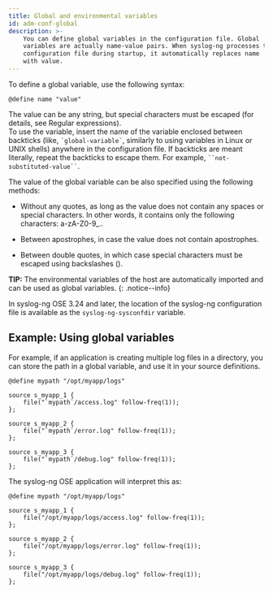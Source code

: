 ```yaml
---
title: Global and environmental variables
id: adm-conf-global
description: >-
    You can define global variables in the configuration file. Global
    variables are actually name-value pairs. When syslog-ng processes the
    configuration file during startup, it automatically replaces name
    with value. 
---
```


To define a global variable, use the following syntax:

```config
@define name "value"
```

The value can be any string, but special characters must be escaped (for
details, see Regular expressions).  
To use the variable, insert the name of the variable enclosed between backticks
(like, `` `global-variable` ``, similarly to using variables in Linux or UNIX shells) anywhere in
the configuration file. If backticks are meant literally, repeat the
backticks to escape them. For example, ```` ``not-substituted-value`` ````.

The value of the global variable can be also specified using the
following methods:

- Without any quotes, as long as the value does not contain any spaces
    or special characters. In other words, it contains only the
    following characters: a-zA-Z0-9_..

- Between apostrophes, in case the value does not contain apostrophes.

- Between double quotes, in which case special characters must be
    escaped using backslashes (\).

**TIP:** The environmental variables of the host are automatically imported
and can be used as global variables.
{: .notice--info}

In syslog-ng OSE 3.24 and later, the location of the syslog-ng
configuration file is available as the `syslog-ng-sysconfdir`
variable.

## Example: Using global variables

For example, if an application is creating multiple log files in a
directory, you can store the path in a global variable, and use it in
your source definitions.

```config
@define mypath "/opt/myapp/logs"

source s_myapp_1 {
    file("`mypath`/access.log" follow-freq(1));
};

source s_myapp_2 {
    file("`mypath`/error.log" follow-freq(1));
};

source s_myapp_3 {
    file("`mypath`/debug.log" follow-freq(1));
};
```

The syslog-ng OSE application will interpret this as:

```config
@define mypath "/opt/myapp/logs"

source s_myapp_1 {
    file("/opt/myapp/logs/access.log" follow-freq(1));
};

source s_myapp_2 {
    file("/opt/myapp/logs/error.log" follow-freq(1));
};

source s_myapp_3 {
    file("/opt/myapp/logs/debug.log" follow-freq(1));
};
```

